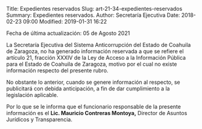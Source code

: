 Title: Expedientes reservados
Slug: art-21-34-expedientes-reservados
Summary: Expedientes reservados.
Author: Secretaría Ejecutiva
Date: 2018-02-23 09:00
Modified: 2019-01-31 16:22


Fecha de última actualización: 05 de Agosto 2021

La Secretaría Ejecutiva del Sistema Anticorrupción del Estado de Coahuila de Zaragoza, no ha generado información reservada a que se refiere el artículo 21, fracción XXXIV de la Ley de Acceso a la Información Pública para el Estado de Coahuila de Zaragoza, motivo por el cual no existe información respecto del presente rubro.

No obstante lo anterior, cuando se genere información al respecto, se publicitará con debida anticipación, a fin de dar cumplimiento a la legislación aplicable.

Por lo que se le informa que el funcionario responsable de la presente información es el **Lic. Mauricio Contreras Montoya,** Director de Asuntos Jurídicos y Transparencia.
